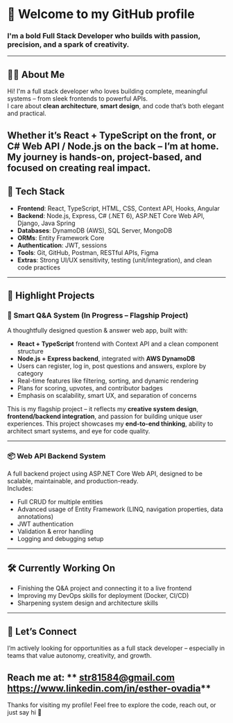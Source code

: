# 🚀 Welcome to my GitHub profile  
### I'm a bold Full Stack Developer who builds with passion, precision, and a spark of creativity.

---

## 👩‍💻 About Me
Hi! I'm a full stack developer who loves building complete, meaningful systems – from sleek frontends to powerful APIs.  
I care about **clean architecture**, **smart design**, and code that’s both elegant and practical.

Whether it’s React + TypeScript on the front, or C# Web API / Node.js on the back – I’m at home.  
My journey is hands-on, project-based, and focused on creating real impact.
---

## 🔧 Tech Stack

- **Frontend**: React, TypeScript, HTML, CSS, Context API, Hooks, Angular  
- **Backend**: Node.js, Express, C# (.NET 6), ASP.NET Core Web API, Django, Java Spring  
- **Databases**: DynamoDB (AWS), SQL Server, MongoDB  
- **ORMs**: Entity Framework Core  
- **Authentication**: JWT, sessions  
- **Tools**: Git, GitHub, Postman, RESTful APIs, Figma  
- **Extras**: Strong UI/UX sensitivity, testing (unit/integration), and clean code practices

---

## 🌟 Highlight Projects

### 🧠 Smart Q&A System (In Progress – Flagship Project)
A thoughtfully designed question & answer web app, built with:
- **React + TypeScript** frontend with Context API and a clean component structure
- **Node.js + Express backend**, integrated with **AWS DynamoDB**
- Users can register, log in, post questions and answers, explore by category
- Real-time features like filtering, sorting, and dynamic rendering
- Plans for scoring, upvotes, and contributor badges
- Emphasis on scalability, smart UX, and separation of concerns

This is my flagship project – it reflects my **creative system design**, **frontend/backend integration**, and passion for building unique user experiences.
This project showcases my **end-to-end thinking**, ability to architect smart systems, and eye for code quality.

---

### 📦 Web API Backend System
A full backend project using ASP.NET Core Web API, designed to be scalable, maintainable, and production-ready.  
Includes:
- Full CRUD for multiple entities
- Advanced usage of Entity Framework (LINQ, navigation properties, data annotations)
- JWT authentication
- Validation & error handling
- Logging and debugging setup

---

## 🛠 Currently Working On
- Finishing the Q&A project and connecting it to a live frontend
- Improving my DevOps skills for deployment (Docker, CI/CD)
- Sharpening system design and architecture skills

---

## 🤝 Let’s Connect
I’m actively looking for opportunities as a full stack developer – especially in teams that value autonomy, creativity, and growth.

 Reach me at:
** str81584@gmail.com  
 https://www.linkedin.com/in/esther-ovadia**
---

Thanks for visiting my profile! Feel free to explore the code, reach out, or just say hi 🌟
